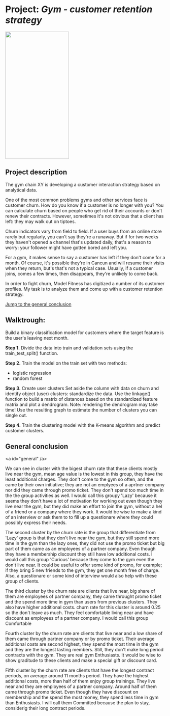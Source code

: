 # Project: *Gym - customer retention strategy*

<img src="" width="200" height="400" />

## Project description

The gym chain XY is developing a customer interaction strategy based on analytical data.

One of the most common problems gyms and other services face is customer churn. How do you know if a customer is no longer with you? You can calculate churn based on people who get rid of their accounts or don't renew their contracts. However, sometimes it's not obvious that a client has left: they may walk out on tiptoes.

Churn indicators vary from field to field. If a user buys from an online store rarely but regularly, you can't say they're a runaway. But if for two weeks they haven't opened a channel that's updated daily, that's a reason to worry: your follower might have gotten bored and left you.

For a gym, it makes sense to say a customer has left if they don't come for a month. Of course, it's possible they're in Cancun and will resume their visits when they return, but's that's not a typical case. Usually, if a customer joins, comes a few times, then disappears, they're unlikely to come back.

In order to fight churn, Model Fitness has digitized a number of its customer profiles. My task is to analyze them and come up with a customer retention strategy.

[Jump to the general conclusion](#general)

## Walktrough: 

Build a binary classification model for customers where the target feature is the user's leaving next month.

**Step 1.** Divide the data into train and validation sets using the train_test_split() function.



**Step 2.** Train the model on the train set with two methods:

  - logistic regression
  - random forest
  
**Step 3.** Create user clusters
Set aside the column with data on churn and identify object (user) clusters: standardize the data. Use the linkage() function to build a matrix of distances based on the standardized feature matrix and plot a dendrogram. Note: rendering the dendrogram may take time! Use the resulting graph to estimate the number of clusters you can single out.

**Step 4.** Train the clustering model with the K-means algorithm and predict customer clusters.

## General conclusion
<a id="general" /a>

We can see in cluster with the bigest churn rate that these clients mostly live near the gym, mean age value is the lowest in this group, they have the least additional charges. They don't come to the gym so often, and the came by their own initiative; they are not an emplyees of a aprtner company nor did they came through promo ticket. They don't spend too much time in the the group activities as well. I would call this groupy 'Lazy' because it seems they don't have a lot of motivation for working out even though they live near the gym, but they did make an effort to join the gym, without a hel of a friend or a company where they work. It would be wise to make a kind of an interview or ask them to to fill up a questionare where they could possibly express their needs.

The second cluster by the churn rate is the group that differentiate from 'Lazy' group is that they don't live near the gym, but they still spend more time in the gym than the lazy ones, they did not use the promo ticket but big part of them came as an employees of a partner company. Even though they have a membership discount they still have low additional costs. I would call this group 'Curious' because they come to the gym even the don't live near. It could be useful to offer some kind of promo, for example; if they bring 5 new friends to the gym, they get one month free of charge. Also, a questionare or some kind of interview would also help with these group of clients.

The third cluster by the churn rate are clients that live near, big share of them are employees of partner company, they came throught promo ticket and the spend more time in gym than users from previous clusters. They also have higher additional costs. churn rate for this cluster is around 0.25 so the don't leave as much. They feel comfortable living near and have discount as employees of a partner company. I would call this group Comfortable

Fourth cluster by the churn rate are clients that live near and a low share of them came through partner company or by promo ticket. Their average additional costs are second highest, they spend the most time in the gym and they are the longest lasting members. Still, they don't make long period contracts with the gym. They are real gym Enthusiasts. It would be wise to show graditude to these clients and make a special gift or discount card.

Fifth cluster by the churn rate are clients that have the longest contract periods, on average around 11 months period. They have the highest additional costs, more than half of them enjoy group trainings. They live near and they are employees of a partner company. Around half of them came through promo ticket. Even though they have discount on membership and the spend the most money, they spend less time in gym than Enthusiasts. I will call them Committed because the plan to stay, considerig their long contract periods.
